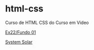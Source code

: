 # html-css
 Curso de HTML CSS do Curso em Video

 <a href="https://vitordsg.github.io/html-css-cursoemvideo/Modulo3/Exercicios/ex22/fundo01.html">Ex22/Fundo 01</a>

 <a href="https://vitordsg.github.io/html-css-cursoemvideo/Projetinho/inicial.html">System Solar</a>
